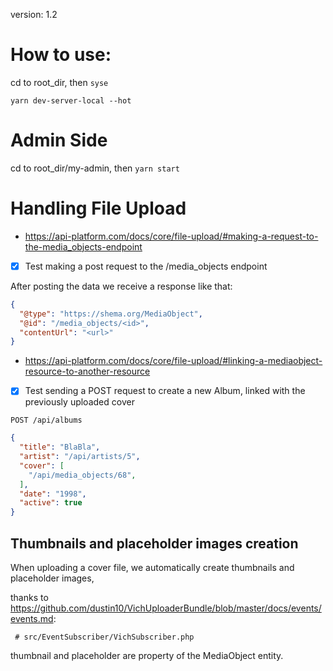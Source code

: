 version: 1.2

# How to use:

cd to root_dir, then `syse`

`yarn dev-server-local --hot`

# Admin Side

cd to root_dir/my-admin, then `yarn start`

# Handling File Upload

+ https://api-platform.com/docs/core/file-upload/#making-a-request-to-the-media_objects-endpoint

- [x] Test making a post request to the /media_objects endpoint

After posting the data we receive a response like that:

```json
{
  "@type": "https://shema.org/MediaObject",
  "@id": "/media_objects/<id>",
  "contentUrl": "<url>"
}
```

+ https://api-platform.com/docs/core/file-upload/#linking-a-mediaobject-resource-to-another-resource

- [X] Test sending a POST request to create a new Album, linked with the previously uploaded cover

`POST /api/albums`

```json
{
  "title": "BlaBla",
  "artist": "/api/artists/5",
  "cover": [
    "/api/media_objects/68",
  ],
  "date": "1998",
  "active": true
}
```


## Thumbnails and placeholder images creation

When uploading a cover file, we automatically create thumbnails and placeholder images,

thanks to https://github.com/dustin10/VichUploaderBundle/blob/master/docs/events/events.md:

` # src/EventSubscriber/VichSubscriber.php`

thumbnail and placeholder are property of the MediaObject entity.





